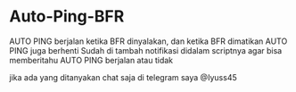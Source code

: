 # Auto-Ping-BFR

AUTO PING berjalan ketika BFR dinyalakan, dan ketika BFR dimatikan AUTO PING juga berhenti
Sudah di tambah notifikasi didalam scriptnya agar bisa memberitahu AUTO PING berjalan atau tidak

jika ada yang ditanyakan chat saja di telegram saya
@Iyuss45
